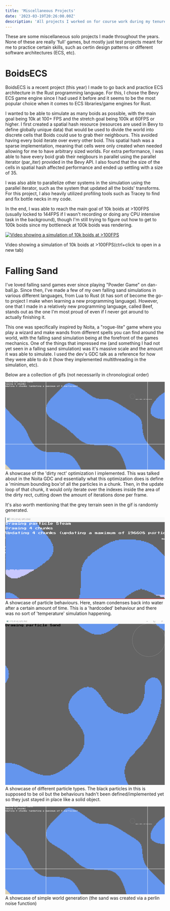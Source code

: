 ```yaml
---
title: 'Miscellaneous Projects'
date: '2023-03-19T20:26:00.00Z'
description: 'All projects I worked on for course work during my tenure at Falmouth University (2019-2022)'
---
```


These are some miscellaneous solo projects I made throughout the years. None of these are really 'full' games, but mostly just test projects meant for me to practice certain skills, such as certin design patterns or different software architectures (ECS, etc).


# BoidsECS

BoidsECS is a recent project (this year) I made to go back and practice ECS architecture in the Rust programming language. For this, I chose the Bevy ECS game engine since I had used it before and it seems to be the most popular choice when it comes to ECS libraries/game engines for Rust.

I wanted to be able to simulate as many boids as possible, with the main goal being 10k at 100+ FPS and the stretch goal being 100k at 60FPS or higher. I first created a spatial hash resource (resources are used in Bevy to define globally unique data) that would be used to divide the world into discrete cells that Boids could use to grab their neighbours. This avoided having every boid iterate over every other boid. This spatial hash was a sparse implementation, meaning that cells were only created when needed allowing for me to have arbitrary sized worlds. For extra performance, I was able to have every boid grab their neigbours in parallel using the parallel iterator (par_iter) provided in the Bevy API. I also found that the size of the cells in spatial hash affected performance and ended up settling with a size of 35.

I was also able to parallelize other systems in the simulation using the parallel iterator, such as the system that updated all the boids' transforms. For this project, I also heavily utilized profiling tools such as Tracey to find and fix bottle necks in my code.

In the end, I was able to reach the main goal of 10k boids at >100FPS (usually locked to 144FPS if I wasn't recording or doing any CPU intensive task in the background), though I'm still trying to figure out how to get to 100k boids since my bottleneck at 100k boids was rendering.


[![Video showing a simulation of 10k boids at >100FPS](https://img.youtube.com/vi/SWjG86YT_ec/0.jpg)](https://www.youtube.com/watch?v=SWjG86YT_ec)

Video showing a simulation of 10k boids at >100FPS(ctrl+click to open in a new tab)


# Falling Sand

I've loved falling sand games ever since playing "Powder Game" on dan-ball.jp. Since then, I've made a few of my own falling sand simulations in various different languages, from Lua to Rust (it has sort of become the go-to project I make when learning a new programming language). However, one that I made in a relatively new programming language, called Beef, stands out as the one I'm most proud of even if I never got around to actually finishing it.

This one was specifically inspired by Noita, a "rogue-lite" game where you play a wizard and make wands from different spells you can find around the world, with the falling sand simulation being at the forefront of the games mechanics. One of the things that impressed me (and something I had not yet seen in a falling sand simulation) was it's massive scale and the amount it was able to simulate. I used the dev's GDC talk as a reference for how they were able to do it (how they implemented multithreading in the simulation, etc).

Below are a collection of gifs (not necessarily in chronological order)

![A showcase of the 'dirty rect' optimization I implemented](./gifs/sand17.gif)
A showcase of the 'dirty rect' optimization I implemented. This was talked about in the Noita GDC and essentially what this optimization does is define a 'minimum bounding box'of all the particles in a chunk. Then, in the update loop of that chunk, it would only iterate over the indexes inside the area of the dirty rect, cutting down the amount of iterations done per frame.

It's also worth mentioning that the grey terrain seen in the gif is randomly generated.

![A showcase of particle behaviours. Here, steam condenses back into water after a certain amount of time](./gifs/sand12.gif)
A showcase of particle behaviours. Here, steam condenses back into water after a certain amount of time. This is a 'hardcoded' behaviour and there was no sort of 'temperature' simulation happening.

![A showcase of different particle types](./gifs/sand10.gif)
A showcase of different particle types. The black particles in this is supposed to be oil but the behaviours hadn't been defined/implemented yet so they just stayed in place like a solid object.

![A showcase of simple world generation (the sand was created via a perlin noise function)](./gifs/sand17.gif)
A showcase of simple world generation (the sand was created via a perlin noise function)